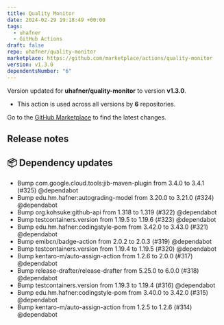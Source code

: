 ```yaml
---
title: Quality Monitor
date: 2024-02-29 19:18:49 +00:00
tags:
  - uhafner
  - GitHub Actions
draft: false
repo: uhafner/quality-monitor
marketplace: https://github.com/marketplace/actions/quality-monitor
version: v1.3.0
dependentsNumber: "6"
---
```



Version updated for **uhafner/quality-monitor** to version **v1.3.0**.
- This action is used across all versions by **6** repositories.

Go to the [GitHub Marketplace](https://github.com/marketplace/actions/quality-monitor) to find the latest changes.

## Release notes

## 📦 Dependency updates

* Bump com.google.cloud.tools:jib-maven-plugin from 3.4.0 to 3.4.1 (#325) @dependabot
* Bump edu.hm.hafner:autograding-model from 3.20.0 to 3.21.0 (#324) @dependabot
* Bump org.kohsuke:github-api from 1.318 to 1.319 (#322) @dependabot
* Bump testcontainers.version from 1.19.5 to 1.19.6 (#323) @dependabot
* Bump edu.hm.hafner:codingstyle-pom from 3.42.0 to 3.43.0 (#321) @dependabot
* Bump emibcn/badge-action from 2.0.2 to 2.0.3 (#319) @dependabot
* Bump testcontainers.version from 1.19.4 to 1.19.5 (#320) @dependabot
* Bump kentaro-m/auto-assign-action from 1.2.6 to 2.0.0 (#317) @dependabot
* Bump release-drafter/release-drafter from 5.25.0 to 6.0.0 (#318) @dependabot
* Bump testcontainers.version from 1.19.3 to 1.19.4 (#316) @dependabot
* Bump edu.hm.hafner:codingstyle-pom from 3.40.0 to 3.42.0 (#315) @dependabot
* Bump kentaro-m/auto-assign-action from 1.2.5 to 1.2.6 (#314) @dependabot

